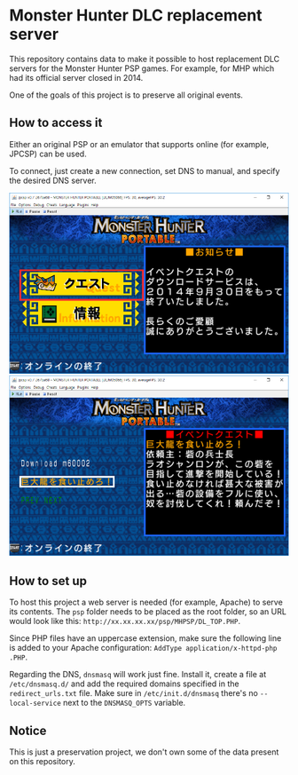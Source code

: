 # Monster Hunter DLC replacement server

This repository contains data to make it possible to host replacement DLC servers for the Monster Hunter PSP games. For example, for MHP which had its official server closed in 2014.

One of the goals of this project is to preserve all original events.

## How to access it

Either an original PSP or an emulator that supports online (for example, JPCSP) can be used.

To connect, just create a new connection, set DNS to manual, and specify the desired DNS server.

![JPCSP 1](/images/img0.PNG)
![JPCSP 2](/images/img1.PNG)

## How to set up

To host this project a web server is needed (for example, Apache) to serve its contents. The `psp` folder needs to be placed as the root folder, so an URL would look like this: `http://xx.xx.xx.xx/psp/MHPSP/DL_TOP.PHP`.

Since PHP files have an uppercase extension, make sure the following line is added to your Apache configuration: `AddType application/x-httpd-php .PHP`.

Regarding the DNS, `dnsmasq` will work just fine. Install it, create a file at `/etc/dnsmasq.d/` and add the required domains specified in the `redirect_urls.txt` file. Make sure in `/etc/init.d/dnsmasq` there's no `--local-service` next to the `DNSMASQ_OPTS` variable.

## Notice

This is just a preservation project, we don't own some of the data present on this repository.
